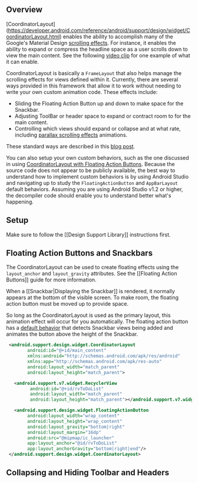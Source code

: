 ## Overview

[CoordinatorLayout] 
(https://developer.android.com/reference/android/support/design/widget/CoordinatorLayout.html) enables the ability to accomplish many of the Google's Material Design [scrolling effects](http://www.google.com/design/spec/patterns/scrolling-techniques.html).  For instance, it enables the ability to expand or compress the headline space as a user scrolls down to view the main content.   See the following <a href="http://material-design.storage.googleapis.com/publish/material_v_4/material_ext_publish/0B6Okdz75tqQsV09qdnY1WkRLTmM/patterns-scrolling-techniques-flexible_space_xhdpi_003.mp4">video clip</a> for one example of what it can enable.

CoordinatorLayout is basically a `FrameLayout` that also helps manage the scrolling effects for views defined within it.  Currently, there are several ways provided in this framework that allow it to work without needing to write your own custom animation code.  These effects include:

* Sliding the Floating Action Button up and down to make space for the Snackbar.
* Adjusting ToolBar or header space to expand or contract room to  for the main content.
* Controlling which views should expand or collapse and at what rate, including [parallax scrolling effects](https://ihatetomatoes.net/demos/parallax-scroll-effect/) animations.

These standard ways are described in this [blog post](http://android-developers.blogspot.com/2015/05/android-design-support-library.html).

You can also setup your own custom behaviors, such as the one discussed in using [CoordinatorLayout with Floating Action Buttons](http://guides.codepath.com/android/Floating-Action-Buttons#using-coordinatorlayout).  Because the source code does not appear to be publicly available, the best way to understand how to implement custom behaviors is by using Android Studio and navigating up to study the `FloatingActionButton` and `AppBarLayout` default behaviors.  Assuming you are using Android Studio v1.2 or higher, the decompiler code should enable you to understand better what's happening.


## Setup

Make sure to follow the [[Design Support Library]] instructions first.

## Floating Action Buttons and Snackbars

The CoordinatorLayout can be used to create floating effects using the `layout_anchor` and `layout_gravity` attributes.  See the [[Floating Action Buttons]] guide for more information.

When a [[Snackbar|Displaying the Snackbar]] is rendered, it normally appears at the bottom of the visible screen.  To make room, the floating action button must be moved up to provide space.  

So long as the CoordinatorLayout is used as the primary layout, this animation effect will occur for you automatically.   The floating action button has a [default behavior](https://developer.android.com/reference/android/support/design/widget/FloatingActionButton.Behavior.html) that detects Snackbar views being added and animates the button above the height of the Snackbar.

```xml
 <android.support.design.widget.CoordinatorLayout
        android:id="@+id/main_content"
        xmlns:android="http://schemas.android.com/apk/res/android"
        xmlns:app="http://schemas.android.com/apk/res-auto"
        android:layout_width="match_parent"
        android:layout_height="match_parent">

   <android.support.v7.widget.RecyclerView
         android:id="@+id/rvToDoList"
         android:layout_width="match_parent"
         android:layout_height="match_parent"></android.support.v7.widget.RecyclerView>

   <android.support.design.widget.FloatingActionButton
        android:layout_width="wrap_content"
        android:layout_height="wrap_content"
        android:layout_gravity="bottom|right"
        android:layout_margin="16dp"
        android:src="@mipmap/ic_launcher"
        app:layout_anchor="@id/rvToDoList"
        app:layout_anchorGravity="bottom|right|end"/>
 </android.support.design.widget.CoordinatorLayout>
```

## Collapsing and Hiding Toolbar and Headers

 
